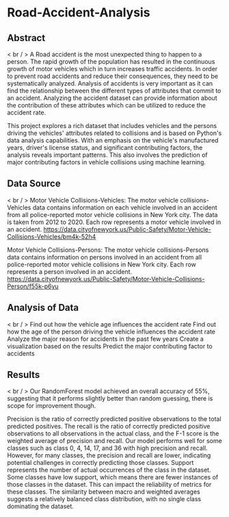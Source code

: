 # Road-Accident-Analysis


## Abstract
< br / >
A Road accident is the most unexpected thing to happen to a person. The rapid growth of the population has resulted in the continuous growth of motor vehicles which in turn increases traffic accidents. In order to prevent road accidents and reduce their consequences, they need to be systematically analyzed. Analysis of accidents is very important as it can find the relationship between the different types of attributes that commit to an accident. Analyzing the accident dataset can provide information about the contribution of these attributes which can be utilized to reduce the accident rate.

This project explores a rich dataset that includes vehicles and the persons driving the vehicles' attributes related to collisions and is based on Python's data analysis capabilities. With an emphasis on the vehicle's manufactured years, driver's license status, and significant contributing factors, the analysis reveals important patterns. This also involves the prediction of major contributing factors in vehicle collisions using machine learning.

## Data Source
< br / >
Motor Vehicle Collisions-Vehicles: The motor vehicle collisions-Vehicles data contains information on each vehicle involved in an accident from all police-reported motor vehicle collisions in New York city. The data is taken from 2012 to 2020. Each row represents a motor vehicle involved in an accident. https://data.cityofnewyork.us/Public-Safety/Motor-Vehicle-Collisions-Vehicles/bm4k-52h4

Motor Vehicle Collisions-Persons: The motor vehicle collisions-Persons data contains information on persons involved in an accident from all police-reported motor vehicle collisions in New York city. Each row represents a person involved in an accident. https://data.cityofnewyork.us/Public-Safety/Motor-Vehicle-Collisions-Person/f55k-p6yu

## Analysis of Data 
< br / >
Find out how the vehicle age influences the accident rate
Find out how the age of the person driving the vehicle influences the accident rate
Analyze the major reason for accidents in the past few years
Create a visualization based on the results
Predict the major contributing factor to accidents

## Results
< br / >
Our RandomForest model achieved an overall accuracy of 55%, suggesting that it performs slightly better than random guessing, there is scope for improvement though.

Precision is the ratio of correctly predicted positive observations to the total predicted positives. The recall is the ratio of correctly predicted positive observations to all observations in the actual class, and the F-1 score is the weighted average of precision and recall. Our model performs well for some classes such as class 0, 4, 14, 17, and 36 with high precision and recall. However, for many classes, the precision and recall are lower, indicating potential challenges in correctly predicting those classes. Support represents the number of actual occurrences of the class in the dataset. Some classes have low support, which means there are fewer instances of those classes in the dataset. This can impact the reliability of metrics for these classes. The similarity between macro and weighted averages suggests a relatively balanced class distribution, with no single class dominating the dataset.
